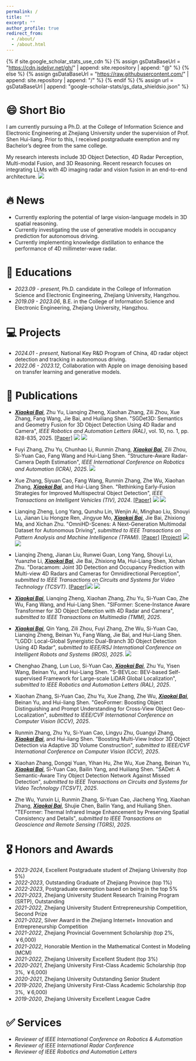 ```yaml
---
permalink: /
title: ""
excerpt: ""
author_profile: true
redirect_from: 
  - /about/
  - /about.html
---
```


{% if site.google_scholar_stats_use_cdn %}
{% assign gsDataBaseUrl = "https://cdn.jsdelivr.net/gh/" | append: site.repository | append: "@" %}
{% else %}
{% assign gsDataBaseUrl = "https://raw.githubusercontent.com/" | append: site.repository | append: "/" %}
{% endif %}
{% assign url = gsDataBaseUrl | append: "google-scholar-stats/gs_data_shieldsio.json" %}

# 😄 Short Bio

I am currently pursuing a Ph.D. at the College of Information Science and Electronic Engineering at Zhejiang University under the supervision of Prof. Shen Hui-liang. Prior to this, I received postgraduate exemption and my Bachelor’s degree from the same college.

My research interests include 3D Object Detection, 4D Radar Perception, Multi-modal Fusion, and 3D Reasoning. Recent research focuses on integrating LLMs with 4D imaging radar and vision fusion in an end-to-end architecture. <a href='https://scholar.google.com/citations?user=DhtAFkwAAAAJ'><img src="https://img.shields.io/endpoint?url=https%3A%2F%2Fraw.githubusercontent.com%2Fshawnnnkb%2Fshawnnnkb.github.io%2Fgoogle-scholar-stats%2Fgs_data_shieldsio.json&logo=Google%20Scholar&labelColor=f6f6f6&color=9cf&style=flat&label=citations"></a>

# 🔥 News
- Currently exploring the potential of large vision-language models in 3D spatial reasoning.
- Currently investigating the use of generative models in occupancy prediction for autonomous driving.
- Currently implementing knowledge distillation to enhance the performance of 4D millimeter-wave radar.

# 📖 Educations
- *2023.09 - present*, Ph.D. candidate in the College of Information Science and Electronic Engineering, Zhejiang University, Hangzhou. 
- *2019.09 - 2023.06*, B.E. in the College of Information Science and Electronic Engineering, Zhejiang University, Hangzhou.

# 💻 Projects
- *2024.01 - present*, National Key R&D Program of China, 4D radar object detection and tracking in autonomous driving.
- *2022.06 - 2023.12*, Collaboration with Apple on image denoising based on transfer learning and generative models.


# 📝 Publications 

- ***<u>Xiaokai Bai</u>***, Zhu Yu, Lianqing Zheng,  Xiaohan Zhang, Zili Zhou, Xue Zhang, Fang Wang, Jie Bai, and Huiliang Shen. "SGDet3D: Semantics and Geometry Fusion for 3D Object Detection Using 4D Radar and Camera", *IEEE Robotics and Automation Letters (RAL)*, vol. 10, no. 1, pp. 828-835, 2025. [[Paper]](https://ieeexplore.ieee.org/abstract/document/10783046) [![](https://img.shields.io/github/stars/shawnnnkb/SGDet3D?style=social&label=Code+Stars)](https://github.com/shawnnnkb/SGDet3D) <a href='https://scholar.google.cz/citations?hl=zh-CN&pli=1&user=KMXilhkAAAAJ'><img src="https://img.shields.io/badge/dynamic/json?url=https://raw.githubusercontent.com/shawnnnkb/shawnnnkb.github.io/google-scholar-stats/gs_data.json&query=$.publications.KMXilhkAAAAJ:d1gkVwhDpl0C.num_citations&logo=Google%20Scholar&label=citations&color=9cf&labelColor=f6f6f6&style=flat"></a>

- Fuyi Zhang, Zhu Yu, Chunhao Li, Runmin Zhang, ***<u>Xiaokai Bai</u>***, Zili Zhou, Si-Yuan Cao, Fang Wang and Hui-Liang Shen. "Structure-Aware Radar-Camera Depth Estimation", *IEEE International Conference on Robotics and Automation (ICRA), 2025*. [![](https://img.shields.io/github/stars/FreyZhangYeh/SA-RCD?style=social&label=Code+Stars)](https://github.com/FreyZhangYeh/SA-RCD)

- Xue Zhang, Siyuan Cao, Fang Wang, Runmin Zhang, Zhe Wu, Xiaohan Zhang, ***<u>Xiaokai Bai</u>***, and Hui-Liang Shen. "Rethinking Early-Fusion Strategies for Improved Multispectral Object Detection", *IEEE Transactions on Intelligent Vehicles (TIV), 2024*. [[Paper]](https://ieeexplore.ieee.org/document/10681477) [![](https://img.shields.io/github/stars/XueZ-phd/Efficient-RGB-T-Early-Fusion-Detection?style=social&label=Code+Stars)](https://github.com/XueZ-phd/Efficient-RGB-T-Early-Fusion-Detection) <a href='https://scholar.google.cz/citations?hl=zh-CN&pli=1&user=KMXilhkAAAAJ'><img src="https://img.shields.io/badge/dynamic/json?url=https://raw.githubusercontent.com/shawnnnkb/shawnnnkb.github.io/google-scholar-stats/gs_data.json&query=$.publications.KMXilhkAAAAJ:u-x6o8ySG0sC.num_citations&logo=Google%20Scholar&label=citations&color=9cf&labelColor=f6f6f6&style=flat"></a>

- Lianqing Zheng, Long Yang, Qunshu Lin, Wenjin Ai, Minghao Liu, Shouyi Lu, Jianan Liu Hongze Ren, Jingyue Mo, ***<u>Xiaokai Bai</u>***, Jie Bai, Zhixiong Ma, and Xichan Zhu. "OmniHD-Scenes: A Next-Generation Multimodal Dataset for Autonomous Driving", *submitted to IEEE Transactions on Pattern Analysis and Machine Intelligence (TPAMI)*. [[Paper]](https://arxiv.org/abs/2412.10734) [[Project]](https://www.2077ai.com/OmniHD-Scenes/) [![](https://img.shields.io/github/stars/TJRadarLab/OmniHD-Scenes?style=social&label=Code+Stars)](https://github.com/TJRadarLab/OmniHD-Scenes) <a href='https://scholar.google.cz/citations?hl=zh-CN&pli=1&user=KMXilhkAAAAJ'><img src="https://img.shields.io/badge/dynamic/json?url=https://raw.githubusercontent.com/shawnnnkb/shawnnnkb.github.io/google-scholar-stats/gs_data.json&query=$.publications.KMXilhkAAAAJ:9yKSN-GCB0IC.num_citations&logo=Google%20Scholar&label=citations&color=9cf&labelColor=f6f6f6&style=flat"></a>

- Lianqing Zheng, Jianan Liu, Runwei Guan, Long Yang, Shouyi Lu, Yuanzhe Li, ***<u>Xiaokai Bai</u>***, Jie Bai, Zhixiong Ma, Hui-Liang Shen, Xichan Zhu. "Doracamom: Joint 3D Detection and Occupancy Prediction with Multi-view 4D Radars and Cameras for Omnidirectional Perception", *submitted to IEEE Transactions on Circuits and Systems for Video Technology (TCSVT)*. [[Paper]](https://arxiv.org/abs/2501.15394)[![](https://img.shields.io/github/stars/TJRadarLab/Doracamom?style=social&label=Code+Stars)](https://github.com/TJRadarLab/Doracamom) <a href='https://scholar.google.cz/citations?hl=zh-CN&pli=1&user=KMXilhkAAAAJ'><img src="https://img.shields.io/badge/dynamic/json?url=https://raw.githubusercontent.com/shawnnnkb/shawnnnkb.github.io/google-scholar-stats/gs_data.json&query=$.publications.KMXilhkAAAAJ:2osOgNQ5qMEC.num_citations&logo=Google%20Scholar&label=citations&color=9cf&labelColor=f6f6f6&style=flat"></a>

- ***<u>Xiaokai Bai</u>***, Lianqing Zheng, Xiaohan Zhang, Zhu Yu, Si-Yuan Cao, Zhe Wu, Fang Wang, and Hui-Liang Shen. "SIFormer: Scene-Instance Aware Transformer for 3D Object Detection with 4D Radar and Camera", *submitted to IEEE Transactions on Multimedia (TMM), 2025*.
- ***<u>Xiaokai Bai</u>***, Qin Yang, Zili Zhou, Fuyi Zhang, Zhe Wu, Si-Yuan Cao, Lianqing Zheng, Beinan Yu, Fang Wang, Jie Bai, and Hui-Liang Shen. "LGDD: Local-Global Synergistic Dual-Branch 3D Object Detection Using 4D Radar", *submitted to IEEE/RSJ International Conference on Intelligent Robots and Systems (IROS), 2025*. [![](https://img.shields.io/github/stars/shawnnnkb/LGDD?style=social&label=Code+Stars)](https://github.com/shawnnnkb/LGDD)
- Chenghao Zhang, Lun Luo, Si-Yuan Cao, ***<u>Xiaokai Bai</u>***, Zhu Yu, Yisen Wang, Beinan Yu, and Hui-Liang Shen. "S-BEVLoc: BEV-based Self-supervised Framework for Large-scale LiDAR Global Localization", *submitted to IEEE Robotics and Automation Letters (RAL), 2025*.
- Xiaohan Zhang, Si-Yuan Cao, Zhu Yu, Xue Zhang, Zhe Wu, ***<u>Xiaokai Bai</u>***, Beinan Yu, and Hui-liang Shen. "GeoFormer: Boosting Object Distinguishing and Prompt Understanding for Cross-View Object Geo-Localization", *submitted to IEEE/CVF International Conference on Computer Vision (ICCV), 2025*.
- Runmin Zhang, Zhu Yu, Si-Yuan Cao, Lingyu Zhu, Guangyi Zhang, ***<u>Xiaokai Bai</u>***, and Hui-liang Shen. "Boosting Multi-View Indoor 3D Object Detection via Adaptive 3D Volume Construction", *submitted to IEEE/CVF International Conference on Computer Vision (ICCV), 2025*.
- Xiaohan Zhang, Dongqi Yuan, Yihan Hu, Zhe Wu, Xue Zhang, Beinan Yu, ***<u>Xiaokai Bai</u>***, Si-Yuan Cao, Bailin Yang, and Huiliang Shen. "SADet: A Semantic-Aware Tiny Object Detection Network Against Missed Detection", *submitted to IEEE Transactions on Circuits and Systems for Video Technology (TCSVT), 2025*.
- Zhe Wu, Yunxin Li, Runmin Zhang, 	Si-Yuan Cao, Jiacheng Ying, Xiaohan Zhang, ***<u>Xiaokai Bai</u>***, Shujie Chen, Bailin Yang, and Huiliang Shen. "TEFormer: Thermal Infrared Image Enhancement by Preserving Spatial Consistency and Details", *submitted to IEEE Transactions on Geoscience and Remote Sensing (TGRS), 2025*.

# 🎖 Honors and Awards
- *2023-2024*, Excellent Postgraduate student of Zhejiang University (top 5%)
- *2022-2023*, Outstanding Graduate of Zhejiang Province (top 1%)
- *2022-2023*, Postgraduate exemption based on being in the top 5%
- *2021-2023*, Zhejiang University Student Research Training Program (SRTP), Outstanding
- *2021-2022*, Zhejiang University Student Entrepreneurship Competition, Second Prize
- *2021-2022*, Silver Award in the Zhejiang Internet+ Innovation and Entrepreneurship Competition
- *2021-2022*, Zhejiang Provincial Government Scholarship (top 2%, ￥6,000)
- *2021-2022*, Honorable Mention in the Mathematical Contest in Modeling (MCM)
- *2021-2022*, Zhejiang University Excellent Student (top 3%)
- *2020-2021*, Zhejiang University First-Class Academic Scholarship (top 3%, ￥6,000)
- *2020-2021*, Zhejiang University Outstanding Senior Student
- *2019-2020*, Zhejiang University First-Class Academic Scholarship (top 3%, ￥6,000)
- *2019-2020*, Zhejiang University Excellent League Cadre

# ✅ Services
- *Reviewer of IEEE International Conference on Robotics & Automation*
- *Reviewer of IEEE International Radar Conference*
- *Reviewer of IEEE Robotics and Automation Letters*

